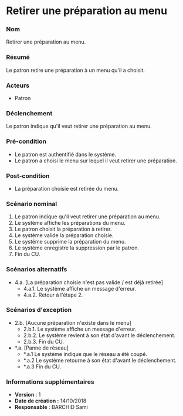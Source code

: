 # Retirer une préparation au menu

### Nom
Retirer une préparation au menu.

### Résumé
Le patron retire une préparation à un menu qu'il a choisit.

### Acteurs
- Patron

### Déclenchement
Le patron indique qu'il veut retirer une préparation au menu.

### Pré-condition
- Le patron est authentifié dans le système.
- Le patron a choisi le menu sur lequel il veut retirer une préparation.

### Post-condition
- La préparation choisie est retirée du menu.

### Scénario nominal
1. Le patron indique qu'il veut retirer une préparation au menu.
2. Le système affiche les préparations du menu.
3. Le patron choisit la préparation à retirer.
4. Le système valide la préparation choisie.
5. Le système supprime la préparation du menu.
6. Le système enregistre la suppression par le patron.
7. Fin du CU.

### Scénarios alternatifs
- 4.a. [La préparation choisie n'est pas valide / est déjà retirée]
	- 4.a.1. Le système affiche un message d'erreur.
	- 4.a.2. Retour à l'étape 2.

### Scénarios d'exception
- 2.b. [Aucune préparation n'existe dans le menu]
	- 2.b.1. Le système affiche un message d'erreur.
	- 2.b.2. Le système revient à son état d'avant le déclenchement.
	- 2.b.3. Fin du CU.
- \*.a. [Panne de réseau]
	- \*.a.1 Le système indique que le réseau a été coupé.
	- \*.a.2 Le système retourne à son état d'avant le déclenchement.
	- \*.a.3 Fin du CU.

### Informations supplémentaires
- **Version** : 1
- **Date de création :** 14/10/2018
- **Responsable** : BARCHID Sami
